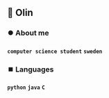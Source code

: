 ## 🔆 Olin

### ⏺️ About me

**`computer science student`** **`sweden`** 

### ⏹️ Languages

**`python`** **`java`** **`C`** 

<!--
**olinwiol/olinwiol** is a ✨ _special_ ✨ repository because its `README.md` (this file) appears on your GitHub profile.

Here are some ideas to get you started:

- 🔭 I’m currently working on ...
- 🌱 I’m currently learning ...
- 👯 I’m looking to collaborate on ...
- 🤔 I’m looking for help with ...
- 💬 Ask me about ...
- 📫 How to reach me: ...
- 😄 Pronouns: ...
- ⚡ Fun fact: ...
-->
